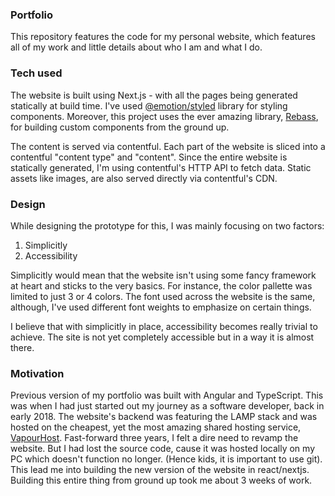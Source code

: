 ### Portfolio
This repository features the code for my personal website, which features all of my work and little details about who I am and what I do.

### Tech used
The website is built using Next.js - with all the pages being generated statically at build time. I've used [@emotion/styled](https://emotion.sh/docs/@emotion/styled) library for styling components. Moreover, this project uses the ever amazing library, [Rebass](https://rebassjs.org/), for building custom components from the ground up. 

The content is served via contentful. Each part of the website is sliced into a contentful "content type" and "content". Since the entire website is statically generated, I'm using contentful's HTTP API to fetch data. Static assets like images, are also served directly via contentful's CDN.

### Design
While designing the prototype for this, I was mainly focusing on two factors:
1. Simplicitly
2. Accessibility

Simplicitly would mean that the website isn't using some fancy framework at heart and sticks to the very basics. For instance, the color pallette was limited to just 3 or 4 colors. The font used across the website is the same, although, I've used different font weights to emphasize on certain things. 

I believe that with simplicitly in place, accessibility becomes really trivial to achieve. The site is not yet completely accessible but in a way it is almost there.

### Motivation
Previous version of my portfolio was built with Angular and TypeScript. This was when I had just started out my journey as a software developer, back in early 2018. The website's backend was featuring the LAMP stack and was hosted on the cheapest, yet the most amazing shared hosting service, [VapourHost](https://vapourhost.com/). Fast-forward three years, I felt a dire need to revamp the website. But I had lost the source code, cause it was hosted locally on my PC which doesn't function no longer. (Hence kids, it is important to use git). This lead me into building the new version of the website in react/nextjs. Building this entire thing from ground up took me about 3 weeks of work. 
